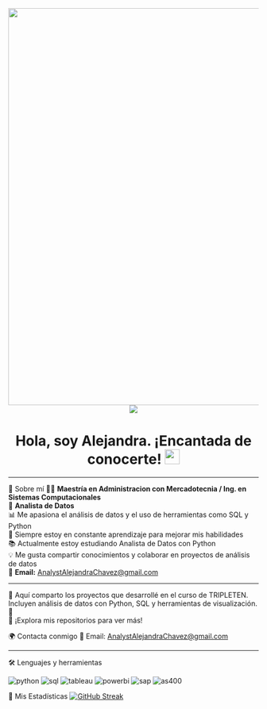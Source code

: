 <div id="header" align="center">
  <img decoding="async" src="https://github.com/Aleflowers/Aleflowers/blob/main/Banner%20Linkedin%20Alejandra%20Ch%C3%A1vez.png?raw=true" width="800"/>
</div>

<div align="center">
  <a href="https://www.linkedin.com/in/alejandrachavez/">
    <img src="https://img.shields.io/badge/LinkedIn-0077B5?style=for-the-badge&logo=linkedin&logoColor=white"/>
  </a>
</div>

<div align="center">
  <h1>
    Hola, soy Alejandra. ¡Encantada de conocerte!
    <img decoding="async" src="https://media.giphy.com/media/hvRJCLFzcasrR4ia7z/giphy.gif" width="30px"/>
  </h1>
</div>

<hr> <!-- Línea divisoria horizontal -->

🌟 Sobre mí
👩‍💻 **Maestría en Administracion con Mercadotecnia / Ing. en Sistemas Computacionales**  
📌 **Analista de Datos**  
📊 Me apasiona el análisis de datos y el uso de herramientas como SQL y Python  
🚀 Siempre estoy en constante aprendizaje para mejorar mis habilidades  
📚 Actualmente estoy estudiando Analista de Datos con Python  
💡 Me gusta compartir conocimientos y colaborar en proyectos de análisis de datos  
📧 **Email:** AnalystAlejandraChavez@gmail.com

<hr> <!-- Línea divisoria horizontal -->

📌&nbsp;Aquí comparto los proyectos que desarrollé en el curso de TRIPLETEN. Incluyen análisis de datos con Python, SQL y herramientas de visualización. 🚀  
📂 ¡Explora mis repositorios para ver más!
 
🌍 Contacta conmigo
📧 Email: AnalystAlejandraChavez@gmail.com

<hr> <!-- Línea divisoria horizontal -->

🛠️ Lenguajes y herramientas
<div id="header" align="left">
    <img decoding="async" src="https://img.shields.io/badge/Python-3776AB?style=for-the-badge&logo=python&logoColor=white" alt="python"/>
    <img decoding="async" src="https://img.shields.io/badge/SQL-CC2927?style=for-the-badge&logo=database&logoColor=white" alt="sql"/>
    <img decoding="async" src="https://img.shields.io/badge/Tableau-E97627?style=for-the-badge&logo=tableau&logoColor=white" alt="tableau"/>
    <img decoding="async" src="https://img.shields.io/badge/Power_BI-FFBE00?style=for-the-badge&logo=Power-BI&logoColor=white" alt="powerbi"/>
    <img decoding="async" src="https://img.shields.io/badge/SAP-0FAAFF?style=for-the-badge&logoColor=white" alt="sap"/>
    <img decoding="async" src="https://img.shields.io/badge/AS/400-808080?style=for-the-badge&logoColor=white" alt="as400"/>
</div>

📌 Mis Estadísticas
[![GitHub Streak](http://github-readme-streak-stats.herokuapp.com?user=Aleflowers&theme=dark&background=000000)](https://git.io/streak-stats) 
